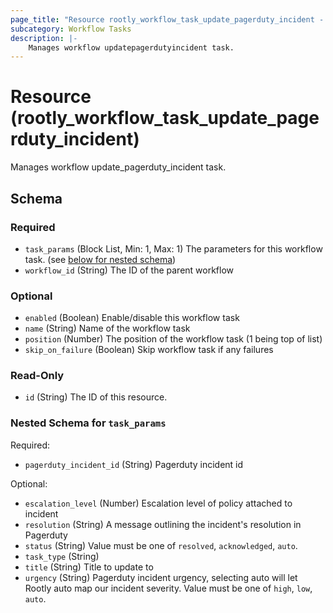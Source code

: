 ```yaml
---
page_title: "Resource rootly_workflow_task_update_pagerduty_incident - terraform-provider-rootly"
subcategory: Workflow Tasks
description: |-
    Manages workflow updatepagerdutyincident task.
---
```


# Resource (rootly_workflow_task_update_pagerduty_incident)

Manages workflow update_pagerduty_incident task.



<!-- schema generated by tfplugindocs -->
## Schema

### Required

- `task_params` (Block List, Min: 1, Max: 1) The parameters for this workflow task. (see [below for nested schema](#nestedblock--task_params))
- `workflow_id` (String) The ID of the parent workflow

### Optional

- `enabled` (Boolean) Enable/disable this workflow task
- `name` (String) Name of the workflow task
- `position` (Number) The position of the workflow task (1 being top of list)
- `skip_on_failure` (Boolean) Skip workflow task if any failures

### Read-Only

- `id` (String) The ID of this resource.

<a id="nestedblock--task_params"></a>
### Nested Schema for `task_params`

Required:

- `pagerduty_incident_id` (String) Pagerduty incident id

Optional:

- `escalation_level` (Number) Escalation level of policy attached to incident
- `resolution` (String) A message outlining the incident's resolution in Pagerduty
- `status` (String) Value must be one of `resolved`, `acknowledged`, `auto`.
- `task_type` (String)
- `title` (String) Title to update to
- `urgency` (String) Pagerduty incident urgency, selecting auto will let Rootly auto map our incident severity. Value must be one of `high`, `low`, `auto`.
